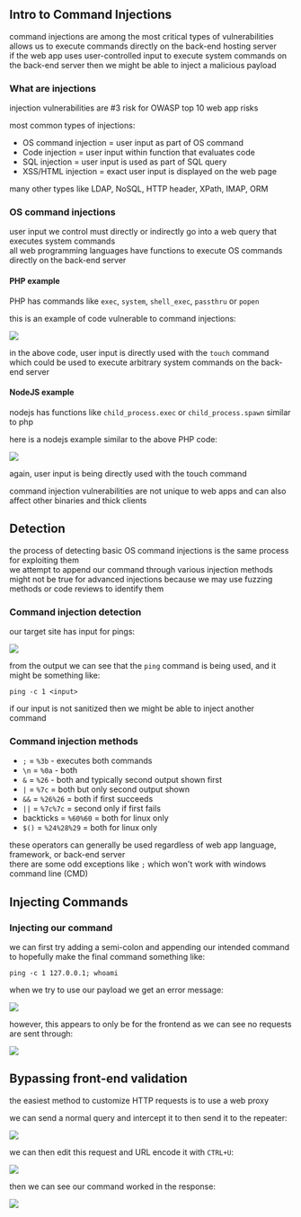 
## Intro to Command Injections 

command injections are among the most critical types of vulnerabilities  
allows us to execute commands directly on the back-end hosting server    
if the web app uses user-controlled input to execute system commands on the back-end server then we might be able to inject a malicious payload 

### What are injections 

injection vulnerabilities are #3 risk for OWASP top 10 web app risks 

most common types of injections: 
- OS command injection = user input as part of OS command
- Code injection = user input within function that evaluates code 
- SQL injection = user input is used as part of SQL query 
- XSS/HTML injection = exact user input is displayed on the web page 

many other types like LDAP, NoSQL, HTTP header, XPath, IMAP, ORM 

### OS command injections 

user input we control must directly or indirectly go into a web query that executes system commands   
all web programming languages have functions to execute OS commands directly on the back-end server 

#### PHP example 

PHP has commands like `exec`, `system`, `shell_exec`, `passthru` or `popen`

this is an example of code vulnerable to command injections: 

![](Images/Pasted%20image%2020240131113737.png)

in the above code, user input is directly used with the `touch` command which could be used to execute arbitrary system commands on the back-end server 

#### NodeJS example 

nodejs has functions like `child_process.exec` or `child_process.spawn` similar to php 

here is a nodejs example similar to the above PHP code: 

![](Images/Pasted%20image%2020240131114156.png)

again, user input is being directly used with the touch command 

command injection vulnerabilities are not unique to web apps and can also affect other binaries and thick clients 

## Detection 

the process of detecting basic OS command injections is the same process for exploiting them   
we attempt to append our command through various injection methods   
might not be true for advanced injections because we may use fuzzing methods or code reviews to identify them 

### Command injection detection 

our target site has input for pings: 

![](Images/Pasted%20image%2020240131115033.png)

from the output we can see that the `ping` command is being used, and it might be something like: 

`ping -c 1 <input>`

if our input is not sanitized then we might be able to inject another command 

### Command injection methods 

- `;` = `%3b` - executes both commands 
- `\n` = `%0a` - both 
- `&` = `%26` - both and typically second output shown first 
- `|` = `%7c` = both but only second output shown 
- `&&` = `%26%26` = both if first succeeds 
- `||` = `%7c%7c` = second only if first fails 
- backticks = `%60%60` = both for linux only 
- `$()` = `%24%28%29` = both for linux only 

these operators can generally be used regardless of web app language, framework, or back-end server  
there are some odd exceptions like `;` which won't work with windows command line (CMD) 

## Injecting Commands 

### Injecting our command 

we can first try adding a semi-colon and appending our intended command to hopefully make the final command something like: 

`ping -c 1 127.0.0.1; whoami`

when we try to use our payload we get an error message: 

![](Images/Pasted%20image%2020240131120433.png)

however, this appears to only be for the frontend as we can see no requests are sent through: 

![](Images/Pasted%20image%2020240131120513.png)

## Bypassing front-end validation 

the easiest method to customize HTTP requests is to use a web proxy 

we can send a normal query and intercept it to then send it to the repeater: 

![](Images/Pasted%20image%2020240131121044.png)

we can then edit this request and URL encode it with `CTRL+U`: 

![](Images/Pasted%20image%2020240131121151.png)

then we can see our command worked in the response: 

![](Images/Pasted%20image%2020240131121256.png)


